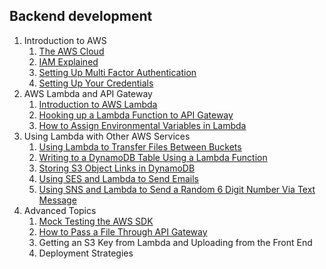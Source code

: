 ## Backend development

1. Introduction to AWS
	1. [The AWS Cloud](aws/introduction-to-aws/aws-cloud.md)
	1. [IAM Explained](aws/introduction-to-aws/iam/iam.md)
	1. [Setting Up Multi Factor Authentication](aws/introduction-to-aws/mfa-setup/mfa-setup.md)
	1. [Setting Up Your Credentials](aws/introduction-to-aws/credentials-setup/credentials-setup.md)
1. AWS Lambda and API Gateway
	1. [Introduction to AWS Lambda](aws/lambda-and-api-gateway/introduction-to-lambda/introduction-to-lambda.md)
	1. [Hooking up a Lambda Function to API Gateway](aws/lambda-and-api-gateway/lambda-api-gateway/lambda-api-gateway.md)
	1. [How to Assign Environmental Variables in Lambda](aws/lambda-and-api-gateway/env-variables/env-variables.md)
1. Using Lambda with Other AWS Services
	1. [Using Lambda to Transfer Files Between Buckets](aws/lambda-with-other-services/lambda-transfer-buckets/lambda-transfer-buckets.md)
	1. [Writing to a DynamoDB Table Using a Lambda Function](aws/lambda-with-other-services/lambda-dynamodb/lambda-dynamodb.md)
	1. [Storing S3 Object Links in DynamoDB](aws/lambda-with-other-services/s3-lambda-dynamodb/s3-lambda-dynamodb.md)
	1. [Using SES and Lambda to Send Emails](aws/lambda-with-other-services/ses-lambda/ses-lambda.md)
	1. [Using SNS and Lambda to Send a Random 6 Digit Number Via Text Message](aws/lambda-with-other-services/send-sms-code-with-sns/send-sms-code-with-sns.md)
1. Advanced Topics
	1. [Mock Testing the AWS SDK](aws/advanced-topics/aws-sdk-mock/aws-sdk-mock.md)
	1. [How to Pass a File Through API Gateway](aws/advanced-topics/pass-file-through-API-gateway/pass-file-through-API-gateway.md)
	1. Getting an S3 Key from Lambda and Uploading from the Front End
	1. Deployment Strategies

